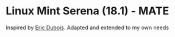 # Linux Mint Serena (18.1) - MATE

Inspired by [Eric Dubois](https://github.com/erikdubois). Adapted and extended to my own needs
